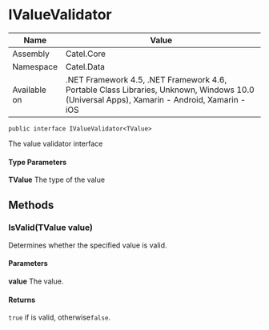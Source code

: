 

# IValueValidator

Name|Value
---|---
Assembly|Catel.Core
Namespace|Catel.Data
Available on|.NET Framework 4.5, .NET Framework 4.6, Portable Class Libraries, Unknown, Windows 10.0 (Universal Apps), Xamarin - Android, Xamarin - iOS

```
public interface IValueValidator<TValue>
```

The value validator interface

#### Type Parameters

**TValue**
The type of the value



## Methods

### IsValid(TValue value)

Determines whether the specified value is valid.

#### Parameters

**value**
The value.

#### Returns

`true` if is valid, otherwise`false`.



